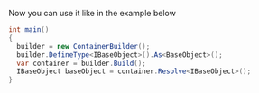 Now you can use it like in the example below

```csharp
int main()
{
  builder = new ContainerBuilder();
  builder.DefineType<IBaseObject>().As<BaseObject>();
  var container = builder.Build();
  IBaseObject baseObject = container.Resolve<IBaseObject>();  
}
```